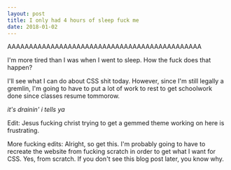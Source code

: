 ```yaml
---
layout: post
title: I only had 4 hours of sleep fuck me
date: 2018-01-02
---
```


AAAAAAAAAAAAAAAAAAAAAAAAAAAAAAAAAAAAAAAAAAAAA

I'm more tired than I was when I went to sleep. How the fuck does that happen?

I'll see what I can do about CSS shit today. However, since I'm still legally a gremlin, I'm going to have to put a lot of work to rest to get schoolwork done since classes resume tommorow.

*it's drainin' i tells ya*

Edit: Jesus fucking christ trying to get a gemmed theme working on here is frustrating.

More fucking edits: Alright, so get this. I'm probably going to have to recreate the website from fucking scratch in order to get what I want for CSS. Yes, from scratch. If you don't see this blog post later, you know why.
